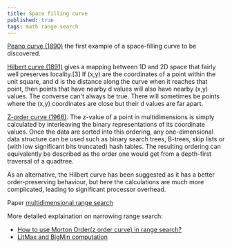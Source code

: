 ```yaml
---
title: Space filling curve
published: true
tags: math range search
---
```


[Peano curve (1890)](https://en.wikipedia.org/wiki/Peano_curve) the first example of a space-filling curve to be discovered.

[Hilbert curve (1891)](https://en.wikipedia.org/wiki/Hilbert_curve) gives a mapping between 1D and 2D space that fairly well preserves locality.[3] If (x,y) are the coordinates of a point within the unit square, and d is the distance along the curve when it reaches that point, then points that have nearby d values will also have nearby (x,y) values. The converse can't always be true. There will sometimes be points where the (x,y) coordinates are close but their d values are far apart.

[Z-order curve (1966)](https://en.wikipedia.org/wiki/Z-order_curve). The z-value of a point in multidimensions is simply calculated by interleaving the binary representations of its coordinate values. Once the data are sorted into this ordering, any one-dimensional data structure can be used such as binary search trees, B-trees, skip lists or (with low significant bits truncated) hash tables. The resulting ordering can equivalently be described as the order one would get from a depth-first traversal of a quadtree.

As an alternative, the Hilbert curve has been suggested as it has a better order-preserving behaviour, but here the calculations are much more complicated, leading to significant processor overhead.

Paper [multidimensional range search](http://www.vision-tools.com/h-tropf/multidimensionalrangequery.pdf)

More detailed explaination on narrowing range search:
- [How to use Morton Order(z order curve) in range search?](https://stackoverflow.com/questions/30170783/how-to-use-morton-orderz-order-curve-in-range-search)
- [LitMax and BigMin computation](http://docs.raima.com/rdme/9_1/Content/GS/POIexample.htm#zdivide)
